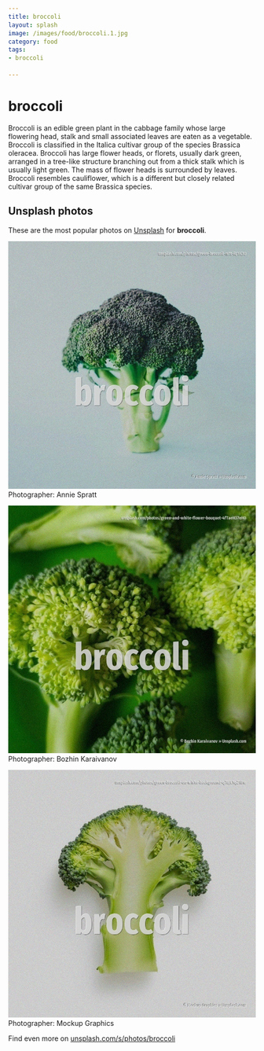 ```yaml
---
title: broccoli
layout: splash
image: /images/food/broccoli.1.jpg
category: food
tags:
- broccoli

---
```

# broccoli

Broccoli  is an edible green plant in the cabbage family  whose large flowering head, stalk and  small associated leaves are eaten as a vegetable. Broccoli is classified in the Italica cultivar group of the species Brassica oleracea. Broccoli has large flower heads, or florets, usually dark green, arranged in a tree-like structure  branching out from a thick stalk which is usually light green. The mass of flower heads is surrounded by leaves. Broccoli resembles cauliflower, which is a different but closely related cultivar group of the same  Brassica species. 

 
## Unsplash photos
These are the most popular photos on [Unsplash](https://unsplash.com) for **broccoli**.
 
![broccoli](/images/food/broccoli.1.jpg)
Photographer:  Annie Spratt
 
![broccoli](/images/food/broccoli.2.jpg)
Photographer:  Bozhin Karaivanov
 
![broccoli](/images/food/broccoli.3.jpg)
Photographer:  Mockup Graphics
 
Find even more on [unsplash.com/s/photos/broccoli](https://unsplash.com/s/photos/broccoli)
 
